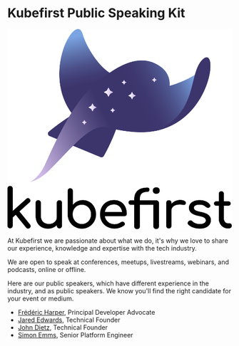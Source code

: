 # Kubefirst Public Speaking Kit

<p align="center">
  <picture>
    <source media="(prefers-color-scheme: dark)" srcset="https://github.com/kubefirst/speaking/blob/main/img/kubefirst-light.svg" alt="Kubefirst Logo">
    <img alt="" src="https://github.com/kubefirst/speaking/blob/main/img/kubefirst.svg">
  </picture>
</p>

At Kubefirst we are passionate about what we do, it's why we love to share our experience, knowledge and expertise with the tech industry.

We are open to speak at conferences, meetups, livestreams, webinars, and podcasts, online or offline.

Here are our public speakers, which have different experience in the industry, and as public speakers. We know you'll find the right candidate for your event or medium.

- [Frédéric Harper](speakers/fred.md), Principal Developer Advocate
- [Jared Edwards](speakers/jared.md), Technical Founder
- [John Dietz](speakers/john.md), Technical Founder
- [Simon Emms](speakers/simon.md), Senior Platform Engineer
